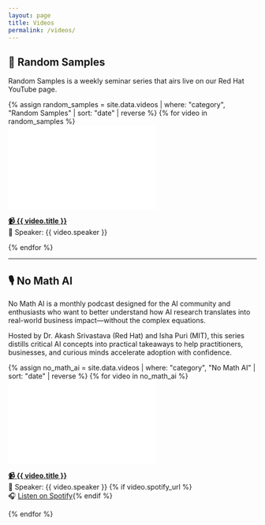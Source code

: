 ```yaml
---
layout: page
title: Videos
permalink: /videos/
---
```


## 🎥 Random Samples

Random Samples is a weekly seminar series that airs live on our Red Hat YouTube page.

<div class="video-grid">
  {% assign random_samples = site.data.videos | where: "category", "Random Samples" | sort: "date" | reverse %}
  {% for video in random_samples %}
  <div class="video-card">
    <iframe width="300" height="170" src="{{ video.embed_url }}" frameborder="0" allowfullscreen></iframe>
    <p><strong><a href="{{ video.youtube_url }}" target="_blank">📹 {{ video.title }}</a></strong><br>👤 Speaker: {{ video.speaker }}</p>
  </div>
  {% endfor %}
</div>

---

## 🎙️ No Math AI

No Math AI is a monthly podcast designed for the AI community and enthusiasts who want to better understand how AI research translates into real-world business impact—without the complex equations.

Hosted by Dr. Akash Srivastava (Red Hat) and Isha Puri (MIT), this series distills critical AI concepts into practical takeaways to help practitioners, businesses, and curious minds accelerate adoption with confidence.

<div class="video-grid">
  {% assign no_math_ai = site.data.videos | where: "category", "No Math AI" | sort: "date" | reverse %}
  {% for video in no_math_ai %}
  <div class="video-card">
    <iframe width="300" height="170" src="{{ video.embed_url }}" frameborder="0" allowfullscreen></iframe>
    <p><strong><a href="{{ video.youtube_url }}" target="_blank">📹 {{ video.title }}</a></strong><br>👤 Speaker: {{ video.speaker }}
    {% if video.spotify_url %}<br>🎧 <a href="{{ video.spotify_url }}" class="spotify-link" target="_blank">Listen on Spotify</a>{% endif %}</p>
  </div>
  {% endfor %}
</div>
